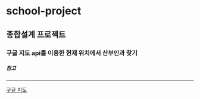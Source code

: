 # school-project
## 종합설계 프로젝트

### 구글 지도 api를 이용한 현재 위치에서 산부인과 찾기

##### 참고 
---
[구글 지도](https://developers.google.com/maps/?hl=ko)
